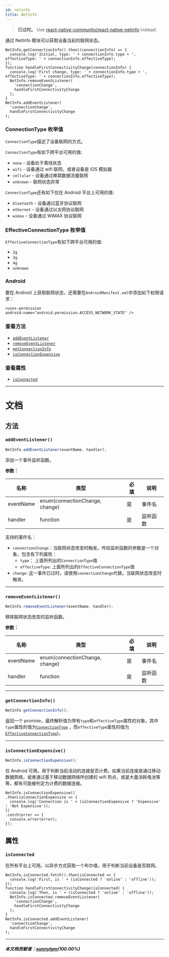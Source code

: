 ```yaml
---
id: netinfo
title: NetInfo
---
```


> **已过时。** Use [react-native-community/react-native-netinfo](https://github.com/react-native-community/react-native-netinfo) instead.

通过 NetInfo 模块可以获取设备当前的联网状态。

```
NetInfo.getConnectionInfo().then((connectionInfo) => {
  console.log('Initial, type: ' + connectionInfo.type + ', effectiveType: ' + connectionInfo.effectiveType);
});
function handleFirstConnectivityChange(connectionInfo) {
  console.log('First change, type: ' + connectionInfo.type + ', effectiveType: ' + connectionInfo.effectiveType);
  NetInfo.removeEventListener(
    'connectionChange',
    handleFirstConnectivityChange
  );
}
NetInfo.addEventListener(
  'connectionChange',
  handleFirstConnectivityChange
);
```

### ConnectionType 枚举值

`ConnectionType`描述了设备联网的方式。

`ConnectionType`有如下跨平台可用的值:

- `none` - 设备处于离线状态
- `wifi` - 设备通过 wifi 联网，或者设备是 iOS 模拟器
- `cellular` - 设备通过蜂窝数据流量联网
- `unknown` - 联网状态异常

`ConnectionType`还有如下仅在 Android 平台上可用的值:

- `bluetooth` - 设备通过蓝牙协议联网
- `ethernet` - 设备通过以太网协议联网
- `wimax` - 设备通过 WiMAX 协议联网

### EffectiveConnectionType 枚举值

`EffectiveConnectionType`有如下跨平台可用的值:

- `2g`
- `3g`
- `4g`
- `unknown`

### Android

要在 Android 上获取联网状态，还需要在`AndroidManifest.xml`中添加如下权限请求：

`<uses-permission android:name="android.permission.ACCESS_NETWORK_STATE" />`

### 查看方法

- [`addEventListener`](netinfo.md#addeventlistener)
- [`removeEventListener`](netinfo.md#removeeventlistener)
- [`getConnectionInfo`](netinfo.md#getconnectioninfo)
- [`isConnectionExpensive`](netinfo.md#isconnectionexpensive)

### 查看属性

- [`isConnected`](netinfo.md#isconnected)

---

# 文档

## 方法

### `addEventListener()`

```jsx
NetInfo.addEventListener(eventName, handler);
```

添加一个事件监听函数。

**参数：**

| 名称      | 类型                           | 必填 | 说明     |
| --------- | ------------------------------ | ---- | -------- |
| eventName | enum(connectionChange, change) | 是   | 事件名   |
| handler   | function                       | 是   | 监听函数 |

支持的事件名：

- `connectionChange`：当联网状态改变时触发。传给监听函数的参数是一个对象，包含有下列属性：
  - `type`： 上面所列出的`ConnectionType`值
  - `effectiveType`: 上面所列出的`EffectiveConnectionType`值
- `change`: 这一事件已过时。请使用`connectionChange`代替。当联网状态改变时触发。

---

### `removeEventListener()`

```jsx
NetInfo.removeEventListener(eventName, handler);
```

移除联网状态改变的监听函数。

**参数：**

| 名称      | 类型                           | 必填 | 说明     |
| --------- | ------------------------------ | ---- | -------- |
| eventName | enum(connectionChange, change) | 是   | 事件名   |
| handler   | function                       | 是   | 监听函数 |

---

### `getConnectionInfo()`

```jsx
NetInfo.getConnectionInfo();
```

返回一个 promise，最终解析值为带有`type`和`effectiveType`属性的对象。其中`type`属性的值为[`ConnectionType`](netinfo.md#connectiontype-enum) ，而`effectiveType`属性的值为[`EffectiveConnectionType`](netinfo.md#effectiveconnectiontype-enum))。

---

### `isConnectionExpensive()`

```jsx
NetInfo.isConnectionExpensive();
```

仅 Android 可用。用于判断当前活动的连接是否计费。如果当前连接是通过移动数据网络，或者通过基于移动数据网络所创建的 wifi 热点，或是大量消耗电池等等，都有可能被判定为计费的数据连接。

```
NetInfo.isConnectionExpensive()
.then(isConnectionExpensive => {
  console.log('Connection is ' + (isConnectionExpensive ? 'Expensive' : 'Not Expensive'));
})
.catch(error => {
  console.error(error);
});
```

## 属性

### `isConnected`

在所有平台上可用。以异步方式获取一个布尔值，用于判断当前设备是否联网。

```
NetInfo.isConnected.fetch().then(isConnected => {
  console.log('First, is ' + (isConnected ? 'online' : 'offline'));
});
function handleFirstConnectivityChange(isConnected) {
  console.log('Then, is ' + (isConnected ? 'online' : 'offline'));
  NetInfo.isConnected.removeEventListener(
    'connectionChange',
    handleFirstConnectivityChange
  );
}
NetInfo.isConnected.addEventListener(
  'connectionChange',
  handleFirstConnectivityChange
);
```

---

##### 本文档贡献者：[sunnylqm](https://github.com/search?q=sunnylqm&type=Users)(100.00%)
